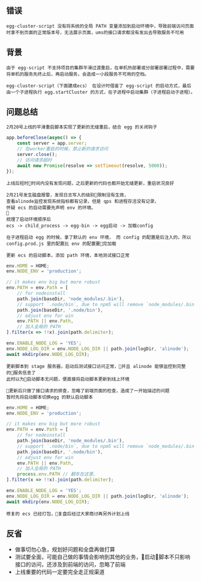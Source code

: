 ## 错误

    egg-cluster-script 没有将系统的全局 PATH 变量添加到启动环境中，导致前端访问页面时拿不到页面的正常版本号，无法展示页面，ums的接口请求都没有发出去导致服务不可用

## 背景

    由于 egg-script 不支持项目的集群平滑过渡重启，在单机热部署或分部署部署过程中，需要将单机的服务先终止后，再启动服务，会造成一小段服务不可用的空档。

    egg-cluster-script（下面建成ecs） 在设计时借鉴了 egg-script 的启动方式，最后由一个子进程执行 egg.startCluster 的方式，在子进程中启动集群（子进程启动子进程）。

## 问题总结

    2月20号上线的平滑重启脚本实现了更新的无缝重启，结合 egg 的关闭钩子
```js
app.beforeClose(async() => {
    const server = app.server;
    // 在worker重启的时候，禁止新的请求访问
    server.close();
    // 访问请求超时
    await new Promise(resolve => setTimeout(resolve, 5000));
});
```
    上线后短时时间内没有发现问题，之后更新的代码也都开始无缝更新，重启状况良好

    2月21号发生磁盘报警，发现日志写入的级别限制没有生效，
    查看alinode监控发现系统指标都有记录，但是 qps 和进程存活没有记录，
    怀疑 ecs 的启动需要先声明 env 的环境。
    
    梳理了启动环境顺序后
    ecs -> child_process -> egg-bin -> egg启动 -> 加载config

    在子进程启动 egg 的时候，拿了默认的 env 环境， 而 config 的配置是后注入的，所以 config.prod.js 里的配置比 env 的配置要完加载

    更新 ecs 的启动脚本，添加 path 环境，本地测试接口正常
```js
env.HOME = HOME;
env.NODE_ENV = 'production';

// it makes env big but more robust
env.PATH = env.Path = [
    // for nodeinstall
    path.join(baseDir, 'node_modules/.bin'),
    // support `.node/bin`, due to npm5 will remove `node_modules/.bin`
    path.join(baseDir, '.node/bin'),
    // adjust env for win
    env.PATH || env.Path,
    // 加入全局的 PATH
].filter(x => !!x).join(path.delimiter);

env.ENABLE_NODE_LOG = 'YES';
env.NODE_LOG_DIR = env.NODE_LOG_DIR || path.join(logDir, 'alinode');
await mkdirp(env.NODE_LOG_DIR);
```

    更新脚本到 stage 服务器，启动后测试接口访问正常，并且 alinode 能够监控到完整的服务信息了
    此时以为启动脚本无问题，便直接将启动脚本更新到线上环境

    更新后只做了接口请求的排查，忽略了前端页面的检查，造成了一开始描述的问题
    暂时先将启动脚本切换egg 的默认启动脚本

```js
env.HOME = HOME;
env.NODE_ENV = 'production';

// it makes env big but more robust
env.PATH = env.Path = [
    // for nodeinstall
    path.join(baseDir, 'node_modules/.bin'),
    // support `.node/bin`, due to npm5 will remove `node_modules/.bin`
    path.join(baseDir, '.node/bin'),
    // adjust env for win
    env.PATH || env.Path,
    // 加入全局的 PATH
    process.env.PATH // 翻车在这里、
].filter(x => !!x).join(path.delimiter);

env.ENABLE_NODE_LOG = 'YES';
env.NODE_LOG_DIR = env.NODE_LOG_DIR || path.join(logDir, 'alinode');
await mkdirp(env.NODE_LOG_DIR);
```

    修复的 ecs 已经打包，复盘后经过大家商讨再另外计划上线

## 反省

- 做事切勿心急，规划好问题和全盘再做打算
- 测试要全面，可能自己做的事情会影响到其他的业务，启动脚本不只影响接口的访问，还涉及到前端的访问，忽略了前端
- 上线重要的代码一定要完全走正规渠道
